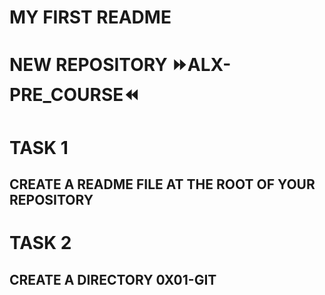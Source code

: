 # MY FIRST README
# NEW REPOSITORY ⏩ALX-PRE_COURSE⏪
# TASK 1
## CREATE A README FILE AT THE ROOT OF YOUR REPOSITORY
# TASK 2
## CREATE A DIRECTORY 0X01-GIT
